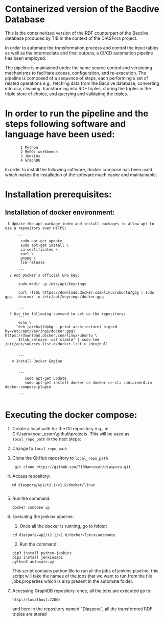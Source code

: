 # Containerized version of the Bacdive Database

This is the containerized version of the RDF counterpart of the Bacdive database produced by TIB in the context of the DIASPora project.

In order to automate the transformation process and control the input tables as well as the intermediate and final outputs, a CI/CD automation pipeline has been employed.

The pipeline is maintained under the same source control and versioning mechanisms to facilitate access, configuration, and re-execution. 
The pipeline is composed of a sequence of steps, each performing a set of related operations e.g., fetching data from the Bacdive database, converting into csv, cleaning,
transforming into RDF triples, storing the triples in the triple store of choice, and querying and validating the triples. 

# In order to run the pipeline and the steps following software and language have been used:
           1 Python
           2 MySQL workbench
           3 Jenkins 
           4 GraphDB 
  In order to install the following software, docker compose has been used which makes the installation of the software much easier and maintainable. 

# Installation prerequisites:

  ## Installation of docker environment:
     1 Update the apt package index and install packages to allow apt to use a repository over HTTPS:
     
         ```
           sudo apt-get update
           sudo apt-get install \
           ca-certificates \
           curl \
           gnupg \
           lsb-release
          
          ```
      2 Add Docker’s official GPG key:
          ```
          sudo mkdir -p /etc/apt/keyrings
          
          curl -fsSL https://download.docker.com/linux/ubuntu/gpg | sudo gpg --dearmor -o /etc/apt/keyrings/docker.gpg
       
          
          ```
      3 Use the following command to set up the repository:
          ```
          echo \
         "deb [arch=$(dpkg --print-architecture) signed-by=/etc/apt/keyrings/docker.gpg] https://download.docker.com/linux/ubuntu \
          $(lsb_release -cs) stable" | sudo tee /etc/apt/sources.list.d/docker.list > /dev/null
       
          
          ```
       4 Install Docker Engine
       
       
          ```
             sudo apt-get update
             sudo apt-get install docker-ce docker-ce-cli containerd.io docker-compose-plugin
       
          ```
     
 # Executing the docker compose:
 
 1. Create a local path for the Git repository e.g., in C:\Users\<your_user>\github\projects. This will be used as `local_repo_path` in the next steps:

 2. Change to `local_repo_path` 

 3. Clone the GitHub repository to `local_repo_path` 
    ```
     git clone https://github.com/TIBHannover/diaspora.git
    ```

 4. Access repository:

  ```
     cd diaspora/wp2/t2.1/v1.0/docker/linux
     
  ```
 5. Run the command:
     ```
     docker compose up
     
     ```
 6. Executing the jenkins pipeline:
    1. Once all the docker is running, go to folder:
    
     ```
     cd diaspora/wp2/t2.1/v1.0/docker/linux/automate
     
     ```
     2. Run the command:

     ```
     pip3 install python-jenkins
     pip3 install jenkinsapi
     python3 automate.py
     
     ```
     This script contains python file to run all the jobs of jenkins pipeline, this script will take the names of the jobs that we want to run from the file jobs.properties
     which is alsp present in the automate folder.
  
  7. Accessing GraphDB repository.
     once, all the jobs are executed go to: 
      ```
      http://localhost:7200/     
      ```
      and here in the repository named "Diaspora", all the transformed RDF triples are stored
     
     
 
 

